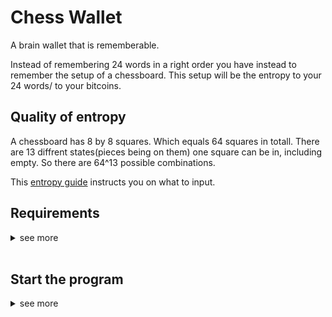 # Chess Wallet
A brain wallet that is rememberable.

Instead of remembering 24 words in a right order you have instead to remember the setup of a chessboard.
This setup will be the entropy to your 24 words/ to your bitcoins.

## Quality of entropy
A chessboard has 8 by 8 squares. Which equals 64 squares in totall.
There are 13 diffrent states(pieces being on them) one square can be in, including empty.
So there are 64^13 possible combinations.

This [entropy guide](EntropyGuide.md) instructs you on what to input.


## Requirements
<details>
<summary>see more</summary>

1. Install the latest version of Python3 [here](python.org).
    - Check add to PATH in the installation
2. Download this repository and unzip it

</details><br>

## Start the program
<details>
<summary>see more</summary>

1. Navigate to the Chess-Wallet folder and open it
2. Open the install-libraries-windows or install-libraries-linux file to dowload the libraries
3. Disconnect your Wifi
4. Open the start-on-windows or start-on-linux file to start the program

</details>